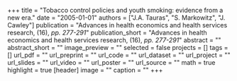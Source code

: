 +++
title = "Tobacco control policies and youth smoking: evidence from a new era."
date = "2005-01-01"
authors = ["J.A. Tauras", "S. Markowitz", "J. Cawley"]
publication = "Advances in health economics and health services research, (16), _pp. 277-291_"
publication_short = "Advances in health economics and health services research, (16), _pp. 277-291_"
abstract = ""
abstract_short = ""
image_preview = ""
selected = false
projects = []
tags = []
url_pdf = ""
url_preprint = ""
url_code = ""
url_dataset = ""
url_project = ""
url_slides = ""
url_video = ""
url_poster = ""
url_source = ""
math = true
highlight = true
[header]
image = ""
caption = ""
+++
